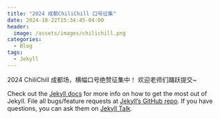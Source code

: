 ```yaml
---
title: "2024 成都ChiliChill 口号征集"
date: 2024-10-22T15:34:45-04:00
header:
  image: /assets/images/chilichill.png
categories:
  - Blog
tags:
  - Jekyll
---
```


2024 ChiliChill 成都场，横幅口号绝赞征集中！
欢迎老师们踊跃提交~

Check out the [Jekyll docs][jekyll-docs] for more info on how to get the most out of Jekyll. File all bugs/feature requests at [Jekyll’s GitHub repo][jekyll-gh]. If you have questions, you can ask them on [Jekyll Talk][jekyll-talk].

[jekyll-docs]: https://jekyllrb.com/docs/home
[jekyll-gh]:   https://github.com/jekyll/jekyll
[jekyll-talk]: https://talk.jekyllrb.com/
